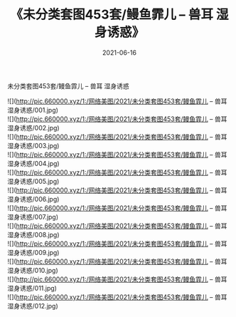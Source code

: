 ﻿---
layout: post
title:  《未分类套图453套/鳗鱼霏儿 – 兽耳 湿身诱惑》
date:   2021-06-16
img: http://pic.660000.xyz/1:/网络美图/2021/未分类套图453套/鳗鱼霏儿 – 兽耳 湿身诱惑/000.jpg
categories: [美女, 清纯, 唯美]
---

未分类套图453套/鳗鱼霏儿 – 兽耳 湿身诱惑

 ![](http://pic.660000.xyz/1:/网络美图/2021/未分类套图453套/鳗鱼霏儿 – 兽耳 湿身诱惑/001.jpg) <br>![](http://pic.660000.xyz/1:/网络美图/2021/未分类套图453套/鳗鱼霏儿 – 兽耳 湿身诱惑/002.jpg) <br>![](http://pic.660000.xyz/1:/网络美图/2021/未分类套图453套/鳗鱼霏儿 – 兽耳 湿身诱惑/003.jpg) <br>![](http://pic.660000.xyz/1:/网络美图/2021/未分类套图453套/鳗鱼霏儿 – 兽耳 湿身诱惑/004.jpg) <br>![](http://pic.660000.xyz/1:/网络美图/2021/未分类套图453套/鳗鱼霏儿 – 兽耳 湿身诱惑/005.jpg) <br>![](http://pic.660000.xyz/1:/网络美图/2021/未分类套图453套/鳗鱼霏儿 – 兽耳 湿身诱惑/006.jpg) <br>![](http://pic.660000.xyz/1:/网络美图/2021/未分类套图453套/鳗鱼霏儿 – 兽耳 湿身诱惑/007.jpg) <br>![](http://pic.660000.xyz/1:/网络美图/2021/未分类套图453套/鳗鱼霏儿 – 兽耳 湿身诱惑/008.jpg) <br>![](http://pic.660000.xyz/1:/网络美图/2021/未分类套图453套/鳗鱼霏儿 – 兽耳 湿身诱惑/009.jpg) <br>![](http://pic.660000.xyz/1:/网络美图/2021/未分类套图453套/鳗鱼霏儿 – 兽耳 湿身诱惑/010.jpg) <br>![](http://pic.660000.xyz/1:/网络美图/2021/未分类套图453套/鳗鱼霏儿 – 兽耳 湿身诱惑/011.jpg) <br>![](http://pic.660000.xyz/1:/网络美图/2021/未分类套图453套/鳗鱼霏儿 – 兽耳 湿身诱惑/012.jpg) <br>